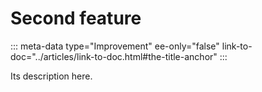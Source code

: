 # Second feature
::: meta-data type="Improvement" ee-only="false" link-to-doc="../articles/link-to-doc.html#the-title-anchor"
:::

Its description here.
